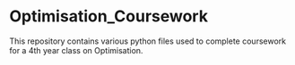 # Optimisation_Coursework

This repository contains various python files used to complete coursework for a 4th year class on Optimisation.
